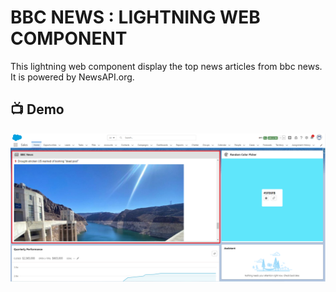 # BBC NEWS : LIGHTNING WEB COMPONENT

This lightning web component display the top news articles from bbc news. It is powered by NewsAPI.org.

## :tv: Demo
![](https://github.com/arun12209/BBC-News-Lightning-Web-Component/blob/master/Images/bbc-new-lwc-screen.png)



